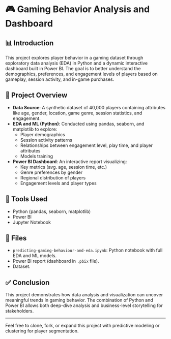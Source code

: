 # 🎮 Gaming Behavior Analysis and Dashboard

## 📊 Introduction
This project explores player behavior in a gaming dataset through exploratory data analysis (EDA) in Python and a dynamic interactive dashboard built in Power BI. The goal is to better understand the demographics, preferences, and engagement levels of players based on gameplay, session activity, and in-game purchases.

## 🧠 Project Overview

- **Data Source**: A synthetic dataset of 40,000 players containing attributes like age, gender, location, game genre, session statistics, and engagement.
- **EDA and ML (Python)**: Conducted using pandas, seaborn, and matplotlib to explore:
  - Player demographics
  - Session activity patterns
  - Relationships between engagement level, play time, and player attributes
  - Models  training 
- **Power BI Dashboard**: An interactive report visualizing:
  - Key metrics (avg. age, session time, etc.)
  - Genre preferences by gender
  - Regional distribution of players
  - Engagement levels and player types

## 🚀 Tools Used
- Python (pandas, seaborn, matplotlib)
- Power BI
- Jupyter Notebook

## 📁 Files
- `predicting-gaming-behaviour-and-eda.ipynb`: Python notebook with full EDA and ML models.
- Power BI report (dashboard in `.pbix` file).
- Dataset.

## ✅ Conclusion
This project demonstrates how data analysis and visualization can uncover meaningful trends in gaming behavior. The combination of Python and Power BI allows both deep-dive analysis and business-level storytelling for stakeholders.

---

Feel free to clone, fork, or expand this project with predictive modeling or clustering for player segmentation.
